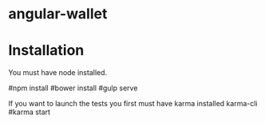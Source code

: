 # angular-wallet

Installation
============

You must have node installed.

#npm install
#bower install
#gulp serve

If you want to launch the tests you first must have karma installed karma-cli
#karma start

